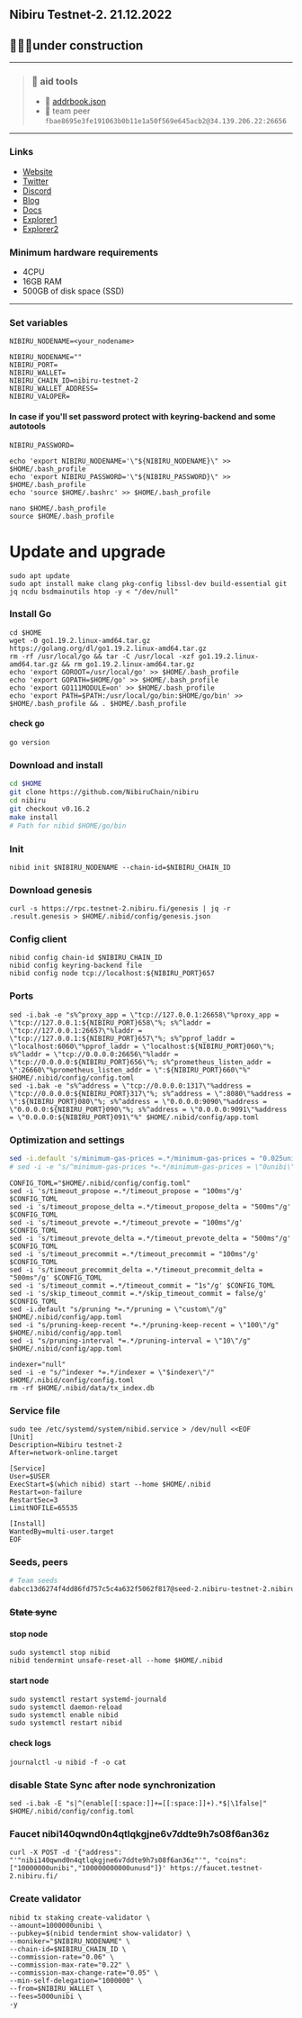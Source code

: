## Nibiru Testnet-2. 21.12.2022
## 🚧🚧🚧under construction
____

> ### 🧰 aid tools    
>- 📖 [addrbook.json](https://github.com/toolfun/nets/blob/main/NIBIRU/addrbook.json)    
>- 🚅 team peer `fbae8695e3fe191063b0b11e1a50f569e645acb2@34.139.206.22:26656`
____

### Links
- [Website](https://nibiru.fi/)
- [Twitter](https://twitter.com/NibiruChain)
- [Discord](https://discord.gg/nibiru)
- [Blog](https://blog.nibiru.fi/)
- [Docs](https://docs.nibiru.fi/)
- [Explorer1](https://testnet-1.nibiru.fi/)
- [Explorer2](https://nibiru.explorers.guru/)

### Minimum hardware requirements
- 4CPU
- 16GB RAM
- 500GB of disk space (SSD)
____

### Set variables

```
NIBIRU_NODENAME=<your_nodename>
```
```
NIBIRU_NODENAME=""
NIBIRU_PORT=
NIBIRU_WALLET=
NIBIRU_CHAIN_ID=nibiru-testnet-2
NIBIRU_WALLET_ADDRESS=
NIBIRU_VALOPER=
```
#### In case if you'll set password protect with keyring-backend and some autotools
```
NIBIRU_PASSWORD=
```
```
echo 'export NIBIRU_NODENAME='\"${NIBIRU_NODENAME}\" >> $HOME/.bash_profile
echo 'export NIBIRU_PASSWORD='\"${NIBIRU_PASSWORD}\" >> $HOME/.bash_profile
echo 'source $HOME/.bashrc' >> $HOME/.bash_profile
```

`nano $HOME/.bash_profile`   
`source $HOME/.bash_profile`     

# Update and upgrade
```
sudo apt update
sudo apt install make clang pkg-config libssl-dev build-essential git jq ncdu bsdmainutils htop -y < "/dev/null"
```

### Install Go
```
cd $HOME
wget -O go1.19.2.linux-amd64.tar.gz https://golang.org/dl/go1.19.2.linux-amd64.tar.gz
rm -rf /usr/local/go && tar -C /usr/local -xzf go1.19.2.linux-amd64.tar.gz && rm go1.19.2.linux-amd64.tar.gz
echo 'export GOROOT=/usr/local/go' >> $HOME/.bash_profile
echo 'export GOPATH=$HOME/go' >> $HOME/.bash_profile
echo 'export GO111MODULE=on' >> $HOME/.bash_profile
echo 'export PATH=$PATH:/usr/local/go/bin:$HOME/go/bin' >> $HOME/.bash_profile && . $HOME/.bash_profile
```
#### check go
```
go version
```

### Download and install
```bash
cd $HOME
git clone https://github.com/NibiruChain/nibiru
cd nibiru
git checkout v0.16.2
make install
# Path for nibid $HOME/go/bin
```

### Init
```
nibid init $NIBIRU_NODENAME --chain-id=$NIBIRU_CHAIN_ID
```

### Download genesis
```
curl -s https://rpc.testnet-2.nibiru.fi/genesis | jq -r .result.genesis > $HOME/.nibid/config/genesis.json

```

### Config client
```
nibid config chain-id $NIBIRU_CHAIN_ID
nibid config keyring-backend file
nibid config node tcp://localhost:${NIBIRU_PORT}657
```

### Ports
```
sed -i.bak -e "s%^proxy_app = \"tcp://127.0.0.1:26658\"%proxy_app = \"tcp://127.0.0.1:${NIBIRU_PORT}658\"%; s%^laddr = \"tcp://127.0.0.1:26657\"%laddr = \"tcp://127.0.0.1:${NIBIRU_PORT}657\"%; s%^pprof_laddr = \"localhost:6060\"%pprof_laddr = \"localhost:${NIBIRU_PORT}060\"%; s%^laddr = \"tcp://0.0.0.0:26656\"%laddr = \"tcp://0.0.0.0:${NIBIRU_PORT}656\"%; s%^prometheus_listen_addr = \":26660\"%prometheus_listen_addr = \":${NIBIRU_PORT}660\"%" $HOME/.nibid/config/config.toml
sed -i.bak -e "s%^address = \"tcp://0.0.0.0:1317\"%address = \"tcp://0.0.0.0:${NIBIRU_PORT}317\"%; s%^address = \":8080\"%address = \":${NIBIRU_PORT}080\"%; s%^address = \"0.0.0.0:9090\"%address = \"0.0.0.0:${NIBIRU_PORT}090\"%; s%^address = \"0.0.0.0:9091\"%address = \"0.0.0.0:${NIBIRU_PORT}091\"%" $HOME/.nibid/config/app.toml
```
### Optimization and settings
```bash
sed -i.default 's/minimum-gas-prices =.*/minimum-gas-prices = "0.025unibi"/g' $HOME/.nibid/config/app.toml
# sed -i -e "s/^minimum-gas-prices *=.*/minimum-gas-prices = \"0unibi\"/" $HOME/.nibid/config/app.toml
```
```
CONFIG_TOML="$HOME/.nibid/config/config.toml"
sed -i 's/timeout_propose =.*/timeout_propose = "100ms"/g' $CONFIG_TOML
sed -i 's/timeout_propose_delta =.*/timeout_propose_delta = "500ms"/g' $CONFIG_TOML
sed -i 's/timeout_prevote =.*/timeout_prevote = "100ms"/g' $CONFIG_TOML
sed -i 's/timeout_prevote_delta =.*/timeout_prevote_delta = "500ms"/g' $CONFIG_TOML
sed -i 's/timeout_precommit =.*/timeout_precommit = "100ms"/g' $CONFIG_TOML
sed -i 's/timeout_precommit_delta =.*/timeout_precommit_delta = "500ms"/g' $CONFIG_TOML
sed -i 's/timeout_commit =.*/timeout_commit = "1s"/g' $CONFIG_TOML
sed -i 's/skip_timeout_commit =.*/skip_timeout_commit = false/g' $CONFIG_TOML
sed -i.default "s/pruning *=.*/pruning = \"custom\"/g" $HOME/.nibid/config/app.toml
sed -i "s/pruning-keep-recent *=.*/pruning-keep-recent = \"100\"/g" $HOME/.nibid/config/app.toml
sed -i "s/pruning-interval *=.*/pruning-interval = \"10\"/g" $HOME/.nibid/config/app.toml
```
```
indexer="null"
sed -i -e "s/^indexer *=.*/indexer = \"$indexer\"/" $HOME/.nibid/config/config.toml
rm -rf $HOME/.nibid/data/tx_index.db
```

### Service file
```
sudo tee /etc/systemd/system/nibid.service > /dev/null <<EOF
[Unit]
Description=Nibiru testnet-2
After=network-online.target

[Service]
User=$USER
ExecStart=$(which nibid) start --home $HOME/.nibid
Restart=on-failure
RestartSec=3
LimitNOFILE=65535

[Install]
WantedBy=multi-user.target
EOF
```
### Seeds, peers
```bash
# Team seeds
dabcc13d6274f4dd86fd757c5c4a632f5062f817@seed-2.nibiru-testnet-2.nibiru.fi:26656,a5383b33a6086083a179f6de3c51434c5d81c69d@seed-1.nibiru-testnet-2.nibiru.fi:26656
```

### ~~State sync~~
#### stop node
```
sudo systemctl stop nibid
nibid tendermint unsafe-reset-all --home $HOME/.nibid
```  
#### start node
```
sudo systemctl restart systemd-journald
sudo systemctl daemon-reload
sudo systemctl enable nibid
sudo systemctl restart nibid
```
#### check logs
```
journalctl -u nibid -f -o cat
```
  
### disable State Sync after node synchronization
```
sed -i.bak -E "s|^(enable[[:space:]]+=[[:space:]]+).*$|\1false|" $HOME/.nibid/config/config.toml
```
### Faucet nibi140qwnd0n4qtlqkgjne6v7ddte9h7s08f6an36z
```
curl -X POST -d '{"address": "'"nibi140qwnd0n4qtlqkgjne6v7ddte9h7s08f6an36z"'", "coins": ["10000000unibi","100000000000unusd"]}' https://faucet.testnet-2.nibiru.fi/
```

### Create validator
```
nibid tx staking create-validator \
--amount=1000000unibi \
--pubkey=$(nibid tendermint show-validator) \
--moniker="$NIBIRU_NODENAME" \
--chain-id=$NIBIRU_CHAIN_ID \
--commission-rate="0.06" \
--commission-max-rate="0.22" \
--commission-max-change-rate="0.05" \
--min-self-delegation="1000000" \
--from=$NIBIRU_WALLET \
--fees=5000unibi \
-y
```

